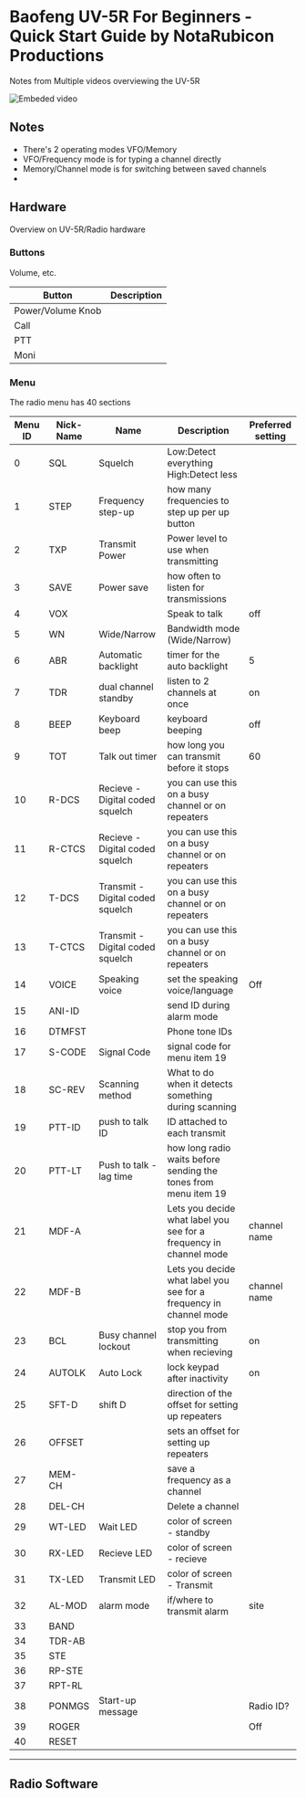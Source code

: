 # Baofeng UV-5R For Beginners - Quick Start Guide by NotaRubicon Productions
Notes from Multiple videos overviewing the UV-5R

![Embeded video](https://www.youtube.com/watch?v=7jFn7ZGVldg&t=0s)

## Notes
- There's 2 operating modes VFO/Memory 
- VFO/Frequency mode is for typing a channel directly
- Memory/Channel mode is for switching between saved channels
- 

## Hardware
Overview on UV-5R/Radio hardware

### Buttons
Volume, etc.

| Button            | Description |
| ----------------- | ----------- |
| Power/Volume Knob |             |
| Call              |             |
| PTT               |             |
| Moni              |             |

### Menu
The radio menu has 40 sections

| Menu ID | Nick-Name | Name                             | Description                                                        | Preferred setting |
| ------- | --------- | -------------------------------- | ------------------------------------------------------------------ | ----------------- |
| 0       | SQL       | Squelch                          | Low:Detect everything<br>High:Detect less                          |                   |
| 1       | STEP      | Frequency step-up                | how many frequencies to step up per up button                      |                   |
| 2       | TXP       | Transmit Power                   | Power level to use when transmitting                               |                   |
| 3       | SAVE      | Power save                       | how often to listen for transmissions                              |                   |
| 4       | VOX       |                                  | Speak to talk                                                      | off               |
| 5       | WN        | Wide/Narrow                      | Bandwidth mode (Wide/Narrow)                                       |                   |
| 6       | ABR       | Automatic backlight              | timer for the auto backlight                                       | 5                 |
| 7       | TDR       | dual channel standby             | listen to 2 channels at once                                       | on                |
| 8       | BEEP      | Keyboard beep                    | keyboard beeping                                                   | off               |
| 9       | TOT       | Talk out timer                   | how long you can transmit before it stops                          | 60                |
| 10      | R-DCS     | Recieve - Digital coded squelch  | you can use this on a busy channel or on repeaters                 |                   |
| 11      | R-CTCS    | Recieve - Digital coded squelch  | you can use this on a busy channel or on repeaters                 |                   |
| 12      | T-DCS     | Transmit - Digital coded squelch | you can use this on a busy channel or on repeaters                 |                   |
| 13      | T-CTCS    | Transmit - Digital coded squelch | you can use this on a busy channel or on repeaters                 |                   |
| 14      | VOICE     | Speaking voice                   | set the speaking voice/language                                    | Off               |
| 15      | ANI-ID    |                                  | send ID during alarm mode                                          |                   |
| 16      | DTMFST    |                                  | Phone tone IDs                                                     |                   |
| 17      | S-CODE    | Signal Code                      | signal code for menu item 19                                       |                   |
| 18      | SC-REV    | Scanning method                  | What to do when it detects something during scanning               |                   |
| 19      | PTT-ID    | push to talk ID                  | ID attached to each transmit                                       |                   |
| 20      | PTT-LT    | Push to talk - lag time          | how long radio waits before sending the tones from menu item 19    |                   |
| 21      | MDF-A     |                                  | Lets you decide what label you see for a frequency in channel mode | channel name      |
| 22      | MDF-B     |                                  | Lets you decide what label you see for a frequency in channel mode | channel name      |
| 23      | BCL       | Busy channel lockout             | stop you from transmitting when recieving                          | on                |
| 24      | AUTOLK    | Auto Lock                        | lock keypad after inactivity                                       | on                |
| 25      | SFT-D     | shift D                          | direction of the offset for setting up repeaters                   |                   |
| 26      | OFFSET    |                                  | sets an offset for setting up repeaters                            |                   |
| 27      | MEM-CH    |                                  | save a frequency as a channel                                      |                   |
| 28      | DEL-CH    |                                  | Delete a channel                                                   |                   |
| 29      | WT-LED    | Wait LED                         | color of screen - standby                                          |                   |
| 30      | RX-LED    | Recieve LED                      | color of screen - recieve                                          |                   |
| 31      | TX-LED    | Transmit LED                     | color of screen - Transmit                                         |                   |
| 32      | AL-MOD    | alarm mode                       | if/where to transmit alarm                                         | site              |
| 33      | BAND      |                                  |                                                                    |                   |
| 34      | TDR-AB    |                                  |                                                                    |                   |
| 35      | STE       |                                  |                                                                    |                   |
| 36      | RP-STE    |                                  |                                                                    |                   |
| 37      | RPT-RL    |                                  |                                                                    |                   |
| 38      | PONMGS    | Start-up message                 |                                                                    | Radio ID?         |
| 39      | ROGER     |                                  |                                                                    | Off               |
| 40      | RESET     |                                  |                                                                    |                   |

---
## Radio Software